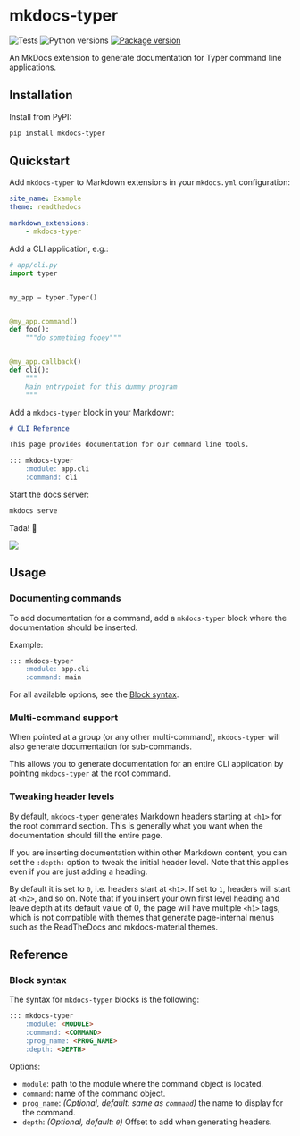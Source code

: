 # mkdocs-typer

![Tests](https://github.com/bruce-szalwinski/mkdocs-typer/workflows/Tests/badge.svg?branch=master)
![Python versions](https://img.shields.io/pypi/pyversions/mkdocs-typer.svg)
[![Package version](https://badge.fury.io/py/mkdocs-typer.svg)](https://pypi.org/project/mkdocs-typer)

An MkDocs extension to generate documentation for Typer command line applications.

## Installation

Install from PyPI:

```bash
pip install mkdocs-typer
```

## Quickstart

Add `mkdocs-typer` to Markdown extensions in your `mkdocs.yml` configuration:

```yaml
site_name: Example
theme: readthedocs

markdown_extensions:
    - mkdocs-typer
```

Add a CLI application, e.g.:

```python
# app/cli.py
import typer


my_app = typer.Typer()


@my_app.command()
def foo():
    """do something fooey"""


@my_app.callback()
def cli():
    """
    Main entrypoint for this dummy program
    """
```

Add a `mkdocs-typer` block in your Markdown:

```markdown
# CLI Reference

This page provides documentation for our command line tools.

::: mkdocs-typer
    :module: app.cli
    :command: cli
```

Start the docs server:

```bash
mkdocs serve
```

Tada! 💫

![](https://raw.githubusercontent.com/bruce-szalwinski/mkdocs-typer/master/docs/example.png)

## Usage

### Documenting commands

To add documentation for a command, add a `mkdocs-typer` block where the documentation should be inserted.

Example:

```markdown
::: mkdocs-typer
    :module: app.cli
    :command: main
```

For all available options, see the [Block syntax](#block-syntax).

### Multi-command support

When pointed at a group (or any other multi-command), `mkdocs-typer` will also generate documentation for sub-commands.

This allows you to generate documentation for an entire CLI application by pointing `mkdocs-typer` at the root command.

### Tweaking header levels

By default, `mkdocs-typer` generates Markdown headers starting at `<h1>` for the root command section. This is generally what you want when the documentation should fill the entire page.

If you are inserting documentation within other Markdown content, you can set the `:depth:` option to tweak the initial header level. Note that this applies even if you are just adding a heading.

By default it is set to `0`, i.e. headers start at `<h1>`. If set to `1`, headers will start at `<h2>`, and so on. Note that if you insert your own first level heading and leave depth at its default value of 0, the page will have multiple `<h1>` tags, which is not compatible with themes that generate page-internal menus such as the ReadTheDocs and mkdocs-material themes.

## Reference

### Block syntax

The syntax for `mkdocs-typer` blocks is the following:

```markdown
::: mkdocs-typer
    :module: <MODULE>
    :command: <COMMAND>
    :prog_name: <PROG_NAME>
    :depth: <DEPTH>
```

Options:

- `module`: path to the module where the command object is located.
- `command`: name of the command object.
- `prog_name`: _(Optional, default: same as `command`)_ the name to display for the command.
- `depth`: _(Optional, default: `0`)_ Offset to add when generating headers.
